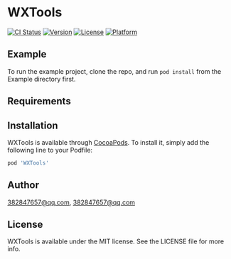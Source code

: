 # WXTools

[![CI Status](https://img.shields.io/travis/382847657@qq.com/WXTools.svg?style=flat)](https://travis-ci.org/382847657@qq.com/WXTools)
[![Version](https://img.shields.io/cocoapods/v/WXTools.svg?style=flat)](https://cocoapods.org/pods/WXTools)
[![License](https://img.shields.io/cocoapods/l/WXTools.svg?style=flat)](https://cocoapods.org/pods/WXTools)
[![Platform](https://img.shields.io/cocoapods/p/WXTools.svg?style=flat)](https://cocoapods.org/pods/WXTools)

## Example

To run the example project, clone the repo, and run `pod install` from the Example directory first.

## Requirements

## Installation

WXTools is available through [CocoaPods](https://cocoapods.org). To install
it, simply add the following line to your Podfile:

```ruby
pod 'WXTools'
```

## Author

382847657@qq.com, 382847657@qq.com

## License

WXTools is available under the MIT license. See the LICENSE file for more info.

